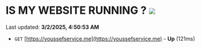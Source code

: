 # IS MY WEBSITE RUNNING ? [![](https://img.shields.io/static/v1?label=Sponsor&message=%E2%9D%A4&logo=GitHub&color=%23fe8e86)](https://github.com/sponsors/Youssef-Lehmam)

Last updated: **3/2/2025, 4:50:53 AM**

- `GET` [https://youssefservice.me](https://youssefservice.me) - **Up** (121ms)
